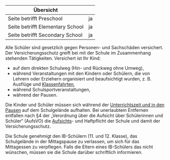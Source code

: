 | Übersicht | |
| --- | --- |
| Seite betrifft Preschool | ja |
| Seite betrifft Elementary School | ja |
| Seite betrifft Secondary School | ja |

Alle Schüler sind gesetzlich gegen Personen- und Sachschäden versichert. Der Versicherungsschutz greift bei mit der Schule im Zusammenhang stehenden Tätigkeiten. Versichert ist Ihr Kind:

-   auf dem direkten Schulweg (Hin- und Rückweg ohne Umweg),
-   während Veranstaltungen mit den Kindern oder Schülern, die von Lehrern oder Erziehern organisiert und beaufsichtigt wurden, z. B. Ausflüge und [Klassenfahrten](/ISB-Eltern-wiki/de/Klassenfahrten "Klassenfahrten"),
-   während Schulsportveranstaltungen,
-   während der Pausen.

Die Kinder und Schüler müssen sich während der [Unterrichtszeit und in den Pausen](/ISB-Eltern-wiki/de/Unterricht_und_Pausen "Unterricht und Pausen") auf dem Schulgelände aufhalten. Bei unerlaubtem Entfernen entfallen nach §4 der „Verordnung über die Aufsicht über Schülerinnen und Schüler“ (AufsVO) die [Aufsichts](/ISB-Eltern-wiki/de/Aufsicht "Aufsicht")\- und Haftpflicht der Schule und damit der Versicherungsschutz.

Die Schule genehmigt den IB-Schülern (11. und 12. Klasse), das Schulgelände in der Mittagspause zu verlassen, um sich für das Mittagessen zu verpflegen. Falls die Eltern eines IB-Schülers das nicht wünschen, müssen sie die Schule darüber schriftlich informieren.